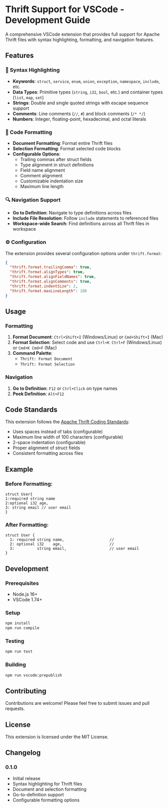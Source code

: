 # Thrift Support for VSCode - Development Guide

A comprehensive VSCode extension that provides full support for Apache Thrift files with syntax highlighting, formatting, and navigation features.

## Features

### 🎨 Syntax Highlighting
- **Keywords**: `struct`, `service`, `enum`, `union`, `exception`, `namespace`, `include`, etc.
- **Data Types**: Primitive types (`string`, `i32`, `bool`, etc.) and container types (`list`, `map`, `set`)
- **Strings**: Double and single quoted strings with escape sequence support
- **Comments**: Line comments (`//`, `#`) and block comments (`/* */`)
- **Numbers**: Integer, floating-point, hexadecimal, and octal literals

### 🔧 Code Formatting
- **Document Formatting**: Format entire Thrift files
- **Selection Formatting**: Format selected code blocks
- **Configurable Options**:
  - Trailing commas after struct fields
  - Type alignment in struct definitions
  - Field name alignment
  - Comment alignment
  - Customizable indentation size
  - Maximum line length

### 🔍 Navigation Support
- **Go to Definition**: Navigate to type definitions across files
- **Include File Resolution**: Follow `include` statements to referenced files
- **Workspace-wide Search**: Find definitions across all Thrift files in workspace

### ⚙️ Configuration

The extension provides several configuration options under `thrift.format`:

```json
{
  "thrift.format.trailingComma": true,
  "thrift.format.alignTypes": true,
  "thrift.format.alignFieldNames": true,
  "thrift.format.alignComments": true,
  "thrift.format.indentSize": 2,
  "thrift.format.maxLineLength": 100
}
```

## Usage

### Formatting
1. **Format Document**: `Ctrl+Shift+I` (Windows/Linux) or `Cmd+Shift+I` (Mac)
2. **Format Selection**: Select code and use `Ctrl+K Ctrl+F` (Windows/Linux) or `Cmd+K Cmd+F` (Mac)
3. **Command Palette**: 
   - `Thrift: Format Document`
   - `Thrift: Format Selection`

### Navigation
1. **Go to Definition**: `F12` or `Ctrl+Click` on type names
2. **Peek Definition**: `Alt+F12`

## Code Standards

This extension follows the [Apache Thrift Coding Standards](https://thrift.apache.org/docs/coding_standards.html):

- Uses spaces instead of tabs (configurable)
- Maximum line width of 100 characters (configurable)
- 2-space indentation (configurable)
- Proper alignment of struct fields
- Consistent formatting across files

## Example

### Before Formatting:
```thrift
struct User{
1:required string name
2:optional i32 age,
3: string email // user email
}
```

### After Formatting:
```thrift
struct User {
  1: required string name,                    // 
  2: optional i32    age,                     // 
  3:          string email,                   // user email
}
```

## Development

### Prerequisites
- Node.js 16+
- VSCode 1.74+

### Setup
```bash
npm install
npm run compile
```

### Testing
```bash
npm run test
```

### Building
```bash
npm run vscode:prepublish
```

## Contributing

Contributions are welcome! Please feel free to submit issues and pull requests.

## License

This extension is licensed under the MIT License.

## Changelog

### 0.1.0
- Initial release
- Syntax highlighting for Thrift files
- Document and selection formatting
- Go-to-definition support
- Configurable formatting options